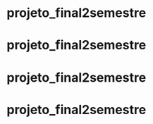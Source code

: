 # projeto_final2semestre
# projeto_final2semestre
# projeto_final2semestre
# projeto_final2semestre
